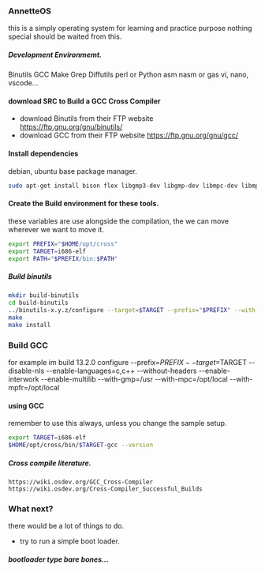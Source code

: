 ### AnnetteOS

this is a simply operating system for learning and practice purpose nothing special should be waited from this.


##### Development Environmemt.

Binutils
GCC
Make
Grep
Diffutils
perl or Python
asm nasm or gas
vi, nano, vscode...

#### download SRC to Build a GCC Cross Compiler

- download Binutils from their FTP website https://ftp.gnu.org/gnu/binutils/
- download GCC from their FTP website https://ftp.gnu.org/gnu/gcc/

#### Install dependencies
debian, ubuntu base package manager.
```sh
sudo apt-get install bison flex libgmp3-dev libgmp-dev libmpc-dev libmpfr-dev texinfo libisl-dev
```
#### Create the Build environment for these tools.

these variables are use alongside the compilation, the we can move wherever we want to move it.
```sh
export PREFIX="$HOME/opt/cross"
export TARGET=i686-elf
export PATH="$PREFIX/bin:$PATH"
```

##### Build binutils

```sh
mkdir build-binutils
cd build-binutils
../binutils-x.y.z/configure --target=$TARGET --prefix="$PREFIX" --with-sysroot --disable-nls --disable-werror
make
make install
```


###  Build GCC
for example im build 13.2.0
configure --prefix=$PREFIX --target=$TARGET --disable-nls --enable-languages=c,c++ --without-headers --enable-interwork            --enable-multilib --with-gmp=/usr --with-mpc=/opt/local --with-mpfr=/opt/local


#### using GCC 
remember to use this always, unless you change the sample setup.
```sh
export TARGET=i686-elf
$HOME/opt/cross/bin/$TARGET-gcc --version
```

##### Cross compile literature.

```url
https://wiki.osdev.org/GCC_Cross-Compiler
https://wiki.osdev.org/Cross-Compiler_Successful_Builds

```


### What next?

there would be a lot of things to do.
- try to run a simple boot loader.

##### bootloader type bare bones...

